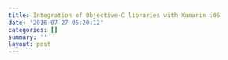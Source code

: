 ```yaml
---
title: Integration of Objective-C libraries with Xamarin iOS
date: '2016-07-27 05:20:12'
categories: []
summary: ''
layout: post
---
```

